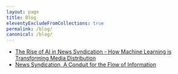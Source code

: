 ```yaml
---
layout: page
title: Blog
eleventyExcludeFromCollections: true
permalink: /blog/
canonical: /blog/
---
```


- [The Rise of AI in News Syndication - How Machine Learning is Transforming Media Distribution](https://syndicator.net/rise-of-ai-in-news-syndication/)
- [News Syndication, A Conduit for the Flow of Information](https://syndicator.net/news-syndication/)

